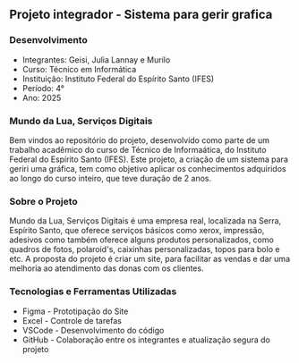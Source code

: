 ## Projeto integrador - Sistema para gerir grafica

### Desenvolvimento
    
- Integrantes: Geisi, Julia Lannay e Murilo
- Curso: Técnico em Informática
- Instituição: Instituto Federal do Espírito Santo (IFES)
- Período: 4°
- Ano: 2025

### Mundo da Lua, Serviços Digitais
    
Bem vindos ao repositório do projeto, desenvolvido como parte de um trabalho acadêmico do curso de Técnico de Informaática, do Instituto Federal do Espírito Santo (IFES). Este projeto, a criação de um sistema para geriri uma gráfica, tem como objetivo aplicar os conhecimentos adquiridos ao longo do curso inteiro, que teve duração de 2 anos.

### Sobre o Projeto
    
Mundo da Lua, Serviços Digitais é uma empresa real, localizada na Serra, Espírito Santo, que oferece serviços básicos como xerox, impressão, adesivos como também oferece alguns produtos personalizados, como quadros de fotos, polaroid's, caixinhas personalizadas, topos para bolo e etc. A proposta do projeto é criar um site, para facilitar as vendas e dar uma melhoria ao atendimento das donas com os clientes. 

### Tecnologias e Ferramentas Utilizadas
    
- Figma - Prototipação do Site
- Excel - Controle de tarefas
- VSCode - Desenvolvimento do código
-  GitHub - Colaboração entre os integrantes e atualização segura do projeto

